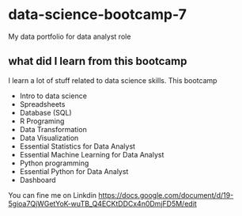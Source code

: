 # data-science-bootcamp-7
My data portfolio for data analyst role

## what did I learn from this bootcamp

I learn a lot of stuff related to data science skills. This bootcamp

- Intro to data science
- Spreadsheets
- Database (SQL)
- R Programing
- Data Transformation
- Data Visualization
- Essential Statistics for Data Analyst
- Essential Machine Learning for Data Analyst
- Python programming
- Essential Python for Data Analyst
- Dashboard

You can fine me on Linkdin https://docs.google.com/document/d/19-5gioa7QjWGetYoK-wuTB_Q4ECKtDDCx4n0DmjFD5M/edit
